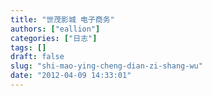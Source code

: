 ```yaml
---
title: "世茂影城 电子商务"
authors: ["eallion"]
categories: ["日志"]
tags: []
draft: false
slug: "shi-mao-ying-cheng-dian-zi-shang-wu"
date: "2012-04-09 14:33:01"
---
```



